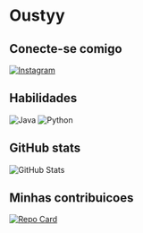 # Oustyy

## Conecte-se comigo
[![Instagram](https://img.shields.io/badge/-Instagram-FFF?style=for-the-badge&logo=instagram&logoColor)](https://www.instagram.com/pedro_santosjp/)
## Habilidades
![Java](https://img.shields.io/badge/java-%23ED8B00.svg?style=for-the-badge&logo=openjdk&logoColor=white) ![Python](https://img.shields.io/badge/python-3670A0?style=for-the-badge&logo=python&logoColor=ffdd54)
## GitHub stats
![GitHub Stats](https://github-readme-stats.vercel.app/api?username=oustyy&theme=transparent&bg_color=000&border_color=30A3DC&show_icons=true&icon_color=30A3DCtitle_color=E94D5F&text_color=FFF)
## Minhas contribuicoes
[![Repo Card](https://github-readme-stats.vercel.app/api/pin/?username=oustyy&repo=dio-lab-open-source&bg_color=000&border_color=30A3DC&show_icons=true&icon_color=30A3DCtitle_color=E94D5F&text_color=FFF)](https://github.com/oustyy/dio-lab-open-source.git)